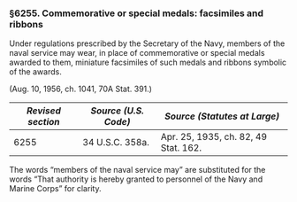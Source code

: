 ### §6255. Commemorative or special medals: facsimiles and ribbons ###

Under regulations prescribed by the Secretary of the Navy, members of the naval service may wear, in place of commemorative or special medals awarded to them, miniature facsimiles of such medals and ribbons symbolic of the awards.

(Aug. 10, 1956, ch. 1041, 70A Stat. 391.)

|*Revised section*|*Source (U.S. Code)*|    *Source (Statutes at Large)*    |
|-----------------|--------------------|------------------------------------|
|      6255       |  34 U.S.C. 358a.   |Apr. 25, 1935, ch. 82, 49 Stat. 162.|

The words “members of the naval service may” are substituted for the words “That authority is hereby granted to personnel of the Navy and Marine Corps” for clarity.